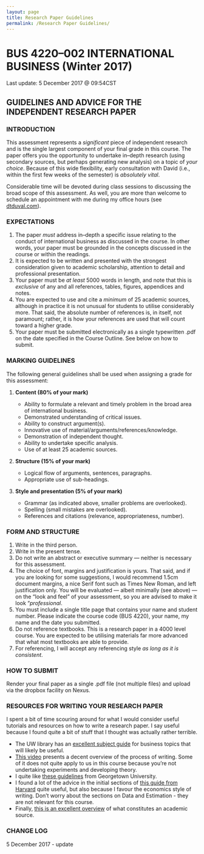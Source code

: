 ```yaml
---
layout: page
title: Research Paper Guidelines
permalink: /Research Paper Guidelines/
---
```


# BUS 4220–002 INTERNATIONAL BUSINESS (Winter 2017)

Last update: 5 December 2017 @ 09:54CST

## GUIDELINES AND ADVICE FOR THE INDEPENDENT RESEARCH PAPER

### INTRODUCTION

This assessment represents a *significant* piece of independent research and is the single largest component of your final grade in this course. The paper offers you the opportunity to undertake in–depth research (using secondary sources, but perhaps generating new analysis) on a topic of *your choice*. Because of this wide flexibility, early consultation with David (i.e., within the first few weeks of the semester) is *absolutely vital*.

Considerable time will be devoted during class sessions to discussing the broad scope of this assessment. As well, you are more than welcome to schedule an appointment with me during my office hours (see [dtduval.com](http://www.dtduval.com)).

### EXPECTATIONS

1.  The paper *must* address in–depth a specific issue relating to the conduct of international business as discussed in the course.  In other words, your paper must be grounded in the concepts discussed in the course or within the readings.
2.  It is expected to be written and presented with the strongest consideration given to academic scholarship, attention to detail and professional presentation.
3.  Your paper must be *at least* 5000 words in length, and note that this is *exclusive* of any and all references, tables, figures, appendices and notes.
4.  You are expected to use and cite a *minimum* of 25 academic sources, although in practice it is not unusual for students to utilise considerably more.  That said, the absolute number of references is, in itself, not paramount; rather, it is how your references are used that will count toward a higher grade.
5.  Your paper must be submitted electronically as a single typewritten .pdf on the date specified in the Course Outline.  See below on how to submit.

### MARKING GUIDELINES

The following general guidelines shall be used when assigning a grade for this assessment:

1.  **Content (80% of your mark)**

    -   Ability to formulate a relevant and timely problem in the broad
        area of international business.
    -   Demonstrated understanding of critical issues.
    -   Ability to construct argument(s).
    -   Innovative use of material/arguments/references/knowledge.
    -   Demonstration of independent thought.
    -   Ability to undertake specific analysis.
    -   Use of at least 25 academic sources.

2.  **Structure (15% of your mark)**

    -   Logical flow of arguments, sentences, paragraphs.
    -   Appropriate use of sub-headings.

3.  **Style and presentation (5% of your mark)**

    -   Grammar (as indicated above, smaller problems are overlooked).
    -   Spelling (small mistakes are overlooked).
    -   References and citations (relevance, appropriateness, number).

### FORM AND STRUCTURE

1.  Write in the third person.
2.  Write in the present tense.
3.  Do not write an abstract or executive summary — neither is necessary
    for this assessment.
4.  The choice of font, margins and justification is yours. That said, and if you are looking for some suggestions, I would recommend 1.5cm document margins, a nice Serif font such as Times New Roman, and left justification only. You will be evaluated — albeit minimally (see above) — on the “look and feel” of your assessment, so you are advised to make it look “*professional*.
5.  You must include a single title page that contains your name and student number. Please indicate the course code (BUS 4220), your name, my name and the date you submitted.
6.  Do not reference textbooks. This is a research paper in a 4000 level course. You are expected to be utilising materials far more advanced that what most textbooks are able to provide.
7.  For referencing, I will accept any referencing style *as long as it is consistent*.

### HOW TO SUBMIT

Render your final paper as a single .pdf file (not multiple files) and upload via the dropbox facility on Nexus.

### RESOURCES FOR WRITING YOUR RESEARCH PAPER

I spent a bit of time scouring around for what I would consider useful tutorials and resources on how to write a research paper. I say useful because I found quite a bit of stuff that I thought was actually rather terrible.

- The UW library has an [excellent subject guide](http://libguides.uwinnipeg.ca/bus) for business topics that will likely be useful.
- [This video](https://www.youtube.com/watch?v=Dz0YXa9Qwv8) presents a decent overview of the process of writing. Some of it does not quite apply to us in this course because you’re not undertaking experiments and developing theory.
- I quite like [these guidelines](http://www9.georgetown.edu/faculty/kingch/how_to_write_a_research_paper.htm) from Georgetown University.
- I found a lot of the advice in the initial sections of [this guide from Harvard](http://www.people.fas.harvard.edu/~pnikolov/resources/writingtips.pdf) quite useful, but also because I favour the economics style of writing. Don’t worry about the sections on Data and Estimation - they are not relevant for this course.
- Finally, [this is an excellent overview](https://library.wlu.ca/sites/default/files/pdfs/tutorials/scholarlysource.pdf) of what constitutes an academic source.


### CHANGE LOG

5 December 2017 - update
